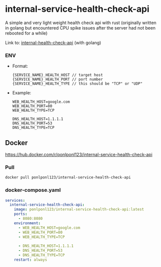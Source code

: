 # internal-service-health-check-api
A simple and very light weight health check api with rust (originally written in golang but encountered CPU spike issues after the server had not been rebooted for a while)

Link to: [internal-health-check-api](https://github.com/Ponlponl123-Labs/internal-health-check-api) (with golang)

### ENV

- Format:
    ```env
    {SERVICE_NAME}_HEALTH_HOST // target host
    {SERVICE_NAME}_HEALTH_PORT // port number
    {SERVICE_NAME}_HEALTH_TYPE // this should be "TCP" or "UDP"
    ```

- Example:

    ```env
    WEB_HEALTH_HOST=google.com
    WEB_HEALTH_PORT=80
    WEB_HEALTH_TYPE=TCP

    DNS_HEALTH_HOST=1.1.1.1
    DNS_HEALTH_PORT=53
    DNS_HEALTH_TYPE=TCP
    ```

## Docker

https://hub.docker.com/r/ponlponl123/internal-service-health-check-api

### Pull

```bash
docker pull ponlponl123/internal-service-health-check-api
```

### docker-compose.yaml

```yaml
services:
  internal-service-health-check-api:
    image: ponlponl123/internal-service-health-check-api:latest
    ports:
      - 8080:8080
    environment:
      - WEB_HEALTH_HOST=google.com
      - WEB_HEALTH_PORT=80
      - WEB_HEALTH_TYPE=TCP
      
      - DNS_HEALTH_HOST=1.1.1.1
      - DNS_HEALTH_PORT=53
      - DNS_HEALTH_TYPE=TCP
    restart: always
```
